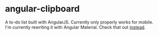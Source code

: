 # angular-clipboard
A to-do list built with AngularJS. Currently only properly works for mobile. I'm currently rewriting it with Angular Material. Check that out [instead](https://github.com/amanbis/material-clipboard).
